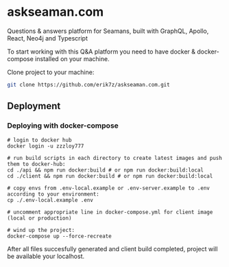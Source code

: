 # askseaman.com

Questions &amp; answers platform for Seamans, built with GraphQL, Apollo, React, Neo4j and Typescript

To start working with this Q&A platform you need to have docker & docker-compose installed on your machine.

Clone project to your machine:
```sh
git clone https://github.com/erik7z/askseaman.com.git
```

## Deployment

### Deploying with docker-compose

```shell
# login to docker hub
docker login -u zzzloy777

# run build scripts in each directory to create latest images and push them to docker-hub:
cd ./api && npm run docker:build # or npm run docker:build:local
cd ./client && npm run docker:build # or npm run docker:build:local

# copy envs from .env-local.example or .env-server.example to .env according to your environment:
cp ./.env-local.example .env

# uncomment appropriate line in docker-compose.yml for client image (local or production)

# wind up the project:
docker-compose up --force-recreate 
```

After all files succesfully generated and client build completed, project will be available your localhost.


